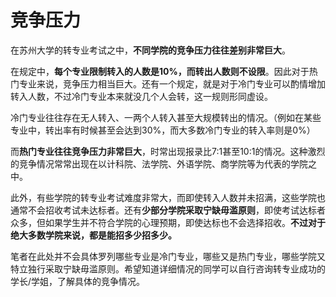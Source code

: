 # 竞争压力

在苏州大学的转专业考试之中，**不同学院的竞争压力往往差别非常巨大**。

在规定中，**每个专业限制转入的人数是10%，而转出人数则不设限**。因此对于热门专业来说，竞争压力相当巨大。还有一个规定，就是对于冷门专业可以酌情增加转入人数，不过冷门专业本来就没几个人会转，这一规则形同虚设。

冷门专业往往存在无人转入、一两个人转入甚至大规模转出的情况。（例如在某些专业中，转出率有时候甚至会达到30%，而大多数冷门专业的转入率则是0%）

而**热门专业往往竞争压力非常巨大**，时常出现报录比7:1甚至10:1的情况。这种激烈的竞争情况常常出现在以计科院、法学院、外语学院、商学院等为代表的学院之中。

此外，有些学院的转专业考试难度非常大，而即使转入人数并未招满，这些学院也通常不会招收考试未达标者。还有**少部分学院采取宁缺毋滥原则**，即使考试达标者众多，但如果学生并不符合学院的心理预期，即使达标也不会选择招收。**不过对于绝大多数学院来说，都是能招多少招多少。**

笔者在此处并不会具体罗列哪些专业是冷门专业，哪些又是热门专业，哪些学院又特立独行采取宁缺毋滥原则。希望知道详细情况的同学可以自行咨询转专业成功的学长/学姐，了解具体的竞争情况。